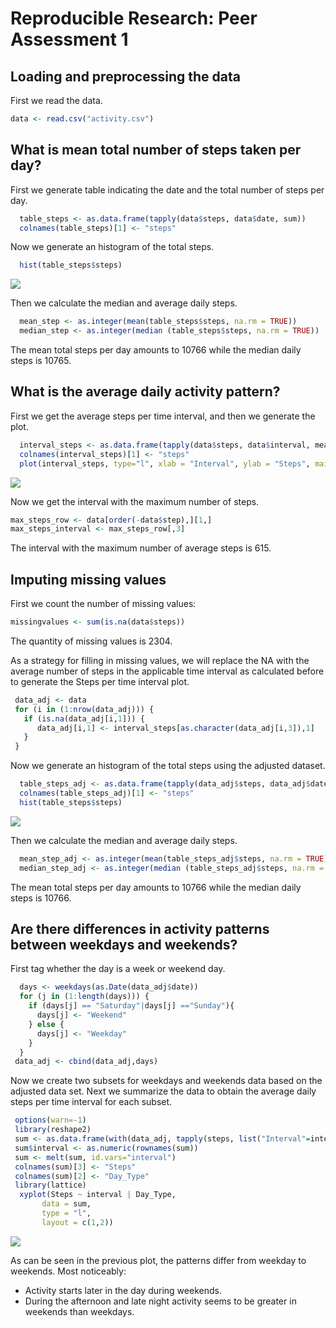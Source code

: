 # Reproducible Research: Peer Assessment 1


## Loading and preprocessing the data
 
First we read the data.


```r
data <- read.csv("activity.csv")
```


## What is mean total number of steps taken per day?

First we generate table indicating the date and the total number of steps per day.


```r
  table_steps <- as.data.frame(tapply(data$steps, data$date, sum))
  colnames(table_steps)[1] <- "steps"
```

Now we generate an histogram of the total steps.


```r
  hist(table_steps$steps)
```

![](PA1_template_files/figure-html/compute-1.png)<!-- -->

Then we calculate the median and average daily steps.


```r
  mean_step <- as.integer(mean(table_steps$steps, na.rm = TRUE))
  median_step <- as.integer(median (table_steps$steps, na.rm = TRUE))
```

The mean total steps per day amounts to 10766 while the median daily steps is 10765.

## What is the average daily activity pattern?

First we get the average steps per time interval, and then we generate the plot.


```r
  interval_steps <- as.data.frame(tapply(data$steps, data$interval, mean, na.rm=TRUE))
  colnames(interval_steps)[1] <- "steps"
  plot(interval_steps, type="l", xlab = "Interval", ylab = "Steps", main = "Steps per time interval")
```

![](PA1_template_files/figure-html/unnamed-chunk-4-1.png)<!-- -->

Now we get the interval with the maximum number of steps.


```r
max_steps_row <- data[order(-data$step),][1,]
max_steps_interval <- max_steps_row[,3]
```

The interval with the maximum number of average steps is 615.

## Imputing missing values

First we count the number of missing values:
 

```r
missingvalues <- sum(is.na(data$steps))
```

The quantity of missing values is 2304.

As a strategy for filling in missing values, we will replace the NA with the average number of steps in the applicable time interval as calculated before to generate the Steps per time interval plot.


```r
 data_adj <- data
 for (i in (1:nrow(data_adj))) {
   if (is.na(data_adj[i,1])) {
      data_adj[i,1] <- interval_steps[as.character(data_adj[i,3]),1]
   } 
 }
```

Now we generate an histogram of the total steps using the adjusted dataset.


```r
  table_steps_adj <- as.data.frame(tapply(data_adj$steps, data_adj$date, sum))
  colnames(table_steps_adj)[1] <- "steps"
  hist(table_steps$steps)
```

![](PA1_template_files/figure-html/unnamed-chunk-8-1.png)<!-- -->

Then we calculate the median and average daily steps.


```r
  mean_step_adj <- as.integer(mean(table_steps_adj$steps, na.rm = TRUE))
  median_step_adj <- as.integer(median (table_steps_adj$steps, na.rm = TRUE))
```


The mean total steps per day amounts to 10766 while the median daily steps is 10766.

## Are there differences in activity patterns between weekdays and weekends?

First tag whether the day is a week or weekend day.


```r
  days <- weekdays(as.Date(data_adj$date))
  for (j in (1:length(days))) {
    if (days[j] == "Saturday"|days[j] =="Sunday"){
      days[j] <- "Weekend"
    } else {
      days[j] <- "Weekday"
    }
  }
 data_adj <- cbind(data_adj,days)
```

Now we create two subsets for weekdays and weekends data based on the adjusted data set. 
Next we summarize the data to obtain the average daily steps per time interval for each subset.


```r
 options(warn=-1)
 library(reshape2)
 sum <- as.data.frame(with(data_adj, tapply(steps, list("Interval"=interval,days), mean)))
 sum$interval <- as.numeric(rownames(sum))
 sum <- melt(sum, id.vars="interval")
 colnames(sum)[3] <- "Steps"
 colnames(sum)[2] <- "Day_Type"
 library(lattice)
  xyplot(Steps ~ interval | Day_Type,
       data = sum,
       type = "l",
       layout = c(1,2))
```

![](PA1_template_files/figure-html/unnamed-chunk-11-1.png)<!-- -->

As can be seen in the previous plot, the patterns differ from weekday to weekends. Most noticeably:

- Activity starts later in the day during weekends.
- During the afternoon and late night activity seems to be greater in weekends than weekdays.
